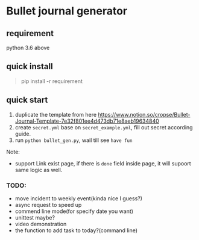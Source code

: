 # Bullet journal generator

## requirement
python 3.6 above
## quick install
> pip install -r requirement
## quick start
1. duplicate the template from here
https://www.notion.so/cropse/Bullet-Journal-Template-7e32f801ee4d473db71e8aeb19634840
1. create `secret.yml` base on `secret_example.yml`, fill out secret according guide.
1. run ```python bullet_gen.py```, wail till see `have fun`

Note:
- support Link exist page, if there is `done` field inside page, it will supoort same logic as well.

### TODO:
- move incident to weekly event(kinda nice I guess?)
- async request to speed up
- commend line mode(for specify date you want)
- unittest maybe?
- video demonstration
- the function to add task to today?(command line)
